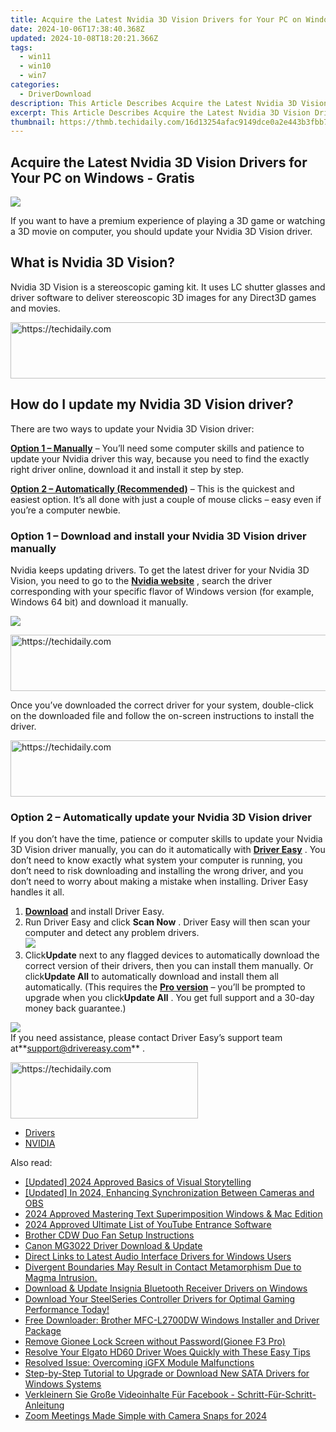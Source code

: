 ```yaml
---
title: Acquire the Latest Nvidia 3D Vision Drivers for Your PC on Windows - Gratis
date: 2024-10-06T17:38:40.368Z
updated: 2024-10-08T18:20:21.366Z
tags:
  - win11
  - win10
  - win7
categories:
  - DriverDownload
description: This Article Describes Acquire the Latest Nvidia 3D Vision Drivers for Your PC on Windows - Gratis
excerpt: This Article Describes Acquire the Latest Nvidia 3D Vision Drivers for Your PC on Windows - Gratis
thumbnail: https://thmb.techidaily.com/16d13254afac9149dce0a2e443b3fbb7f20249bb61b5f6680c7797d944c293aa.jpg
---
```


## Acquire the Latest Nvidia 3D Vision Drivers for Your PC on Windows - Gratis

![](https://images.drivereasy.com/wp-content/uploads/2018/09/img_5b8ca1d0abe42.png)

 If you want to have a premium experience of playing a 3D game or watching a 3D movie on computer, you should update your Nvidia 3D Vision driver.

## **What is Nvidia 3D Vision?**

 Nvidia 3D Vision is a stereoscopic gaming kit. It uses LC shutter glasses and driver software to deliver stereoscopic 3D images for any Direct3D games and movies.

<!-- affiliate ads begin -->
<a href="https://appsumo.8odi.net/c/5597632/2043639/7443" target="_top" id="2043639">
  <img src="//a.impactradius-go.com/display-ad/7443-2043639" border="0" alt="https://techidaily.com" width="728" height="90"/>
</a>
<img height="0" width="0" src="https://appsumo.8odi.net/i/5597632/2043639/7443" style="position:absolute;visibility:hidden;" border="0" />
<!-- affiliate ads end -->

## How do I update my Nvidia 3D Vision driver?

There are two ways to update your Nvidia 3D Vision driver:

[**Option 1 – Manually**](https://tools.techidaily.com/drivereasy/download/) – You’ll need some computer skills and patience to update your Nvidia driver this way, because you need to find the exactly right driver online, download it and install it step by step.

[**Option 2 – Automatically (Recommended)**](https://www.drivereasy.com/knowledge/nvidia-3d-vision-drivers-download-and-update-for-windows/#o2) – This is the quickest and easiest option. It’s all done with just a couple of mouse clicks – easy even if you’re a computer newbie.

### Option 1 – Download and install your Nvidia 3D Vision driver manually

 Nvidia keeps updating drivers. To get the latest driver for your Nvidia 3D Vision, you need to go to the **[Nvidia website](https://www.geforce.com/drivers)**  , search the driver corresponding with your specific flavor of Windows version (for example, Windows 64 bit) and download it manually.

![](https://images.drivereasy.com/wp-content/uploads/2018/09/img_5b8cf54320681.jpg)

<!-- affiliate ads begin -->
<a href="https://imp.i357552.net/c/5597632/994842/11832" target="_top" id="994842">
  <img src="//a.impactradius-go.com/display-ad/11832-994842" border="0" alt="https://techidaily.com" width="728" height="90"/>
</a>
<img height="0" width="0" src="https://imp.i357552.net/i/5597632/994842/11832" style="position:absolute;visibility:hidden;" border="0" />
<!-- affiliate ads end -->

 Once you’ve downloaded the correct driver for your system, double-click on the downloaded file and follow the on-screen instructions to install the driver.

<!-- affiliate ads begin -->
<a href="https://ephamedtechinc.pxf.io/c/5597632/2137218/26400" target="_top" id="2137218">
  <img src="//a.impactradius-go.com/display-ad/26400-2137218" border="0" alt="https://techidaily.com" width="728" height="90"/>
</a>
<img height="0" width="0" src="https://ephamedtechinc.pxf.io/i/5597632/2137218/26400" style="position:absolute;visibility:hidden;" border="0" />
<!-- affiliate ads end -->

### Option 2 – Automatically update your Nvidia 3D Vision driver

 If you don’t have the time, patience or computer skills to update your Nvidia 3D Vision driver manually, you can do it automatically with **[Driver Easy](https://tools.techidaily.com/drivereasy/download/)**  . You don’t need to know exactly what system your computer is running, you don’t need to risk downloading and installing the wrong driver, and you don’t need to worry about making a mistake when installing. Driver Easy handles it all.

1. **[Download](https://tools.techidaily.com/drivereasy/download/)**  and install Driver Easy.
2. Run Driver Easy and click **Scan Now** . Driver Easy will then scan your computer and detect any problem drivers.  
![](https://images.drivereasy.com/wp-content/uploads/2018/09/img_5b8ca55eb9848.jpg)
3. Click**Update** next to any flagged devices to automatically download the correct version of their drivers, then you can install them manually. Or click**Update All** to automatically download and install them all automatically. (This requires the **[Pro version](https://tools.techidaily.com/drivereasy/download/)**  – you’ll be prompted to upgrade when you click**Update All** . You get full support and a 30-day money back guarantee.)  

![](https://images.drivereasy.com/wp-content/uploads/2018/09/img_5b8cf71aa9a6a.jpg)  
 If you need assistance, please contact Driver Easy’s support team at**<support@drivereasy.com>** .

<!-- affiliate ads begin -->
<a href="https://aligracehair.sjv.io/c/5597632/1934183/19272" target="_top" id="1934183">
  <img src="//a.impactradius-go.com/display-ad/19272-1934183" border="0" alt="https://techidaily.com" width="300" height="90"/>
</a>
<img height="0" width="0" src="https://aligracehair.sjv.io/i/5597632/1934183/19272" style="position:absolute;visibility:hidden;" border="0" />
<!-- affiliate ads end -->

* [Drivers](https://tools.techidaily.com/drivereasy/download/)
* [NVIDIA](https://tools.techidaily.com/drivereasy/download/)

<ins class="adsbygoogle"
     style="display:block"
     data-ad-format="autorelaxed"
     data-ad-client="ca-pub-7571918770474297"
     data-ad-slot="1223367746"></ins>

<ins class="adsbygoogle"
     style="display:block"
     data-ad-client="ca-pub-7571918770474297"
     data-ad-slot="8358498916"
     data-ad-format="auto"
     data-full-width-responsive="true"></ins>

<span class="atpl-alsoreadstyle">Also read:</span>
<div><ul>
<li><a href="https://article-knowledge.techidaily.com/updated-2024-approved-basics-of-visual-storytelling/"><u>[Updated] 2024 Approved Basics of Visual Storytelling</u></a></li>
<li><a href="https://video-capture.techidaily.com/updated-in-2024-enhancing-synchronization-between-cameras-and-obs/"><u>[Updated] In 2024, Enhancing Synchronization Between Cameras and OBS</u></a></li>
<li><a href="https://fox-info.techidaily.com/2024-approved-mastering-text-superimposition-windows-and-mac-edition/"><u>2024 Approved Mastering Text Superimposition Windows & Mac Edition</u></a></li>
<li><a href="https://youtube-help.techidaily.com/2024-approved-ultimate-list-of-youtube-entrance-software/"><u>2024 Approved Ultimate List of YouTube Entrance Software</u></a></li>
<li><a href="https://printer-issues.techidaily.com/brother-cdw-duo-fan-setup-instructions/"><u>Brother CDW Duo Fan Setup Instructions</u></a></li>
<li><a href="https://win-dash.techidaily.com/canon-mg3022-driver-download-and-update/"><u>Canon MG3022 Driver Download & Update</u></a></li>
<li><a href="https://win-dash.techidaily.com/direct-links-to-latest-audio-interface-drivers-for-windows-users/"><u>Direct Links to Latest Audio Interface Drivers for Windows Users</u></a></li>
<li><a href="https://win-dash.techidaily.com/divergent-boundaries-may-result-in-contact-metamorphism-due-to-magma-intrusion/"><u>Divergent Boundaries May Result in Contact Metamorphism Due to Magma Intrusion.</u></a></li>
<li><a href="https://win-dash.techidaily.com/download-and-update-insignia-bluetooth-receiver-drivers-on-windows/"><u>Download & Update Insignia Bluetooth Receiver Drivers on Windows</u></a></li>
<li><a href="https://win-dash.techidaily.com/download-your-steelseries-controller-drivers-for-optimal-gaming-performance-today/"><u>Download Your SteelSeries Controller Drivers for Optimal Gaming Performance Today!</u></a></li>
<li><a href="https://driver-download.techidaily.com/free-downloader-brother-mfc-l2700dw-windows-installer-and-driver-package/"><u>Free Downloader: Brother MFC-L2700DW Windows Installer and Driver Package</u></a></li>
<li><a href="https://review-topics.techidaily.com/remove-gionee-lock-screen-without-password-gionee-f3-pro-by-drfone-android-unlock-android-unlock/"><u>Remove Gionee Lock Screen without Password(Gionee F3 Pro)</u></a></li>
<li><a href="https://win-dash.techidaily.com/resolve-your-elgato-hd60-driver-woes-quickly-with-these-easy-tips/"><u>Resolve Your Elgato HD60 Driver Woes Quickly with These Easy Tips</u></a></li>
<li><a href="https://win-dash.techidaily.com/resolved-issue-overcoming-igfx-module-malfunctions/"><u>Resolved Issue: Overcoming iGFX Module Malfunctions</u></a></li>
<li><a href="https://win-dash.techidaily.com/step-by-step-tutorial-to-upgrade-or-download-new-sata-drivers-for-windows-systems/"><u>Step-by-Step Tutorial to Upgrade or Download New SATA Drivers for Windows Systems</u></a></li>
<li><a href="https://eaxpv-info.techidaily.com/verkleinern-sie-grosse-videoinhalte-fur-facebook-schritt-fur-schritt-anleitung/"><u>Verkleinern Sie Große Videoinhalte Für Facebook - Schritt-Für-Schritt-Anleitung</u></a></li>
<li><a href="https://desktop-recording.techidaily.com/zoom-meetings-made-simple-with-camera-snaps-for-2024/"><u>Zoom Meetings Made Simple with Camera Snaps for 2024</u></a></li>
</ul></div>

